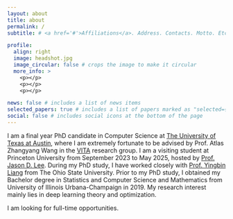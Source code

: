```yaml
---
layout: about
title: about
permalink: /
subtitle: # <a href='#'>Affiliations</a>. Address. Contacts. Motto. Etc.

profile:
  align: right
  image: headshot.jpg
  image_circular: false # crops the image to make it circular
  more_info: >
    <p></p>
    <p></p>
    <p></p>

news: false # includes a list of news items
selected_papers: true # includes a list of papers marked as "selected={true}"
social: false # includes social icons at the bottom of the page
---
```


I am a final year PhD candidate in Computer Science at [The University of Texas at Austin](https://www.utexas.edu), where I am extremely fortunate to be advised by Prof. Atlas Zhangyang Wang in the [VITA](https://vita-group.github.io) research group. I am a visiting student at Princeton University from September 2023 to May 2025, hosted by [Prof. Jason D. Lee](https://jasondlee88.github.io). During my PhD study, I have worked closely with [Prof. Yingbin Liang](https://sites.google.com/view/yingbinliang/home) from The Ohio State University. Prior to my PhD study, I obtained my Bachelor degree in Statistics and Computer Science and Mathematics from University of Illinois Urbana-Champaign in 2019. My research interest mainly lies in deep learning theory and optimization. 

I am looking for full-time opportunities. 
